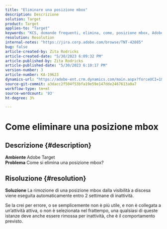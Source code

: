 ```yaml
---
title: "Eliminare una posizione mbox"
description: Descrizione
solution: Target
product: Target
applies-to: "Target"
keywords: "KCS, domande frequenti, elimina, come, posizione mbox, Adobe Target"
resolution: Resolution
internal-notes: "https://jira.corp.adobe.com/browse/TNT-42085"
bug: false
article-created-by: Zita Rodricks
article-created-date: "5/30/2023 6:09:32 PM"
article-published-by: Zita Rodricks
article-published-date: "5/30/2023 6:10:17 PM"
version-number: 3
article-number: KA-19623
dynamics-url: "https://adobe-ent.crm.dynamics.com/main.aspx?forceUCI=1&pagetype=entityrecord&etn=knowledgearticle&id=d9045f1c-15ff-ed11-8f6e-6045bd006b25"
source-git-commit: a3dacc2f504f53bfa19e59e147dde2467613a0a7
workflow-type: tm+mt
source-wordcount: '93'
ht-degree: 3%

---
```


# Come eliminare una posizione mbox

## Descrizione {#description}

<b>Ambiente</b>
Adobe Target<br><b>Problema</b>
Come si elimina una posizione mbox?

## Risoluzione {#resolution}


<b>Soluzione</b>
La rimozione di una posizione mbox dalla visibilità a discesa viene eseguita automaticamente entro 2 settimane di inattività.

Se la crei per errore, o se semplicemente non è più utile, e non è collegata a un’attività attiva, o non è selezionata nel frattempo, una qualsiasi di queste istanze deve anche essere rimossa per inattività, che è il comportamento previsto.

